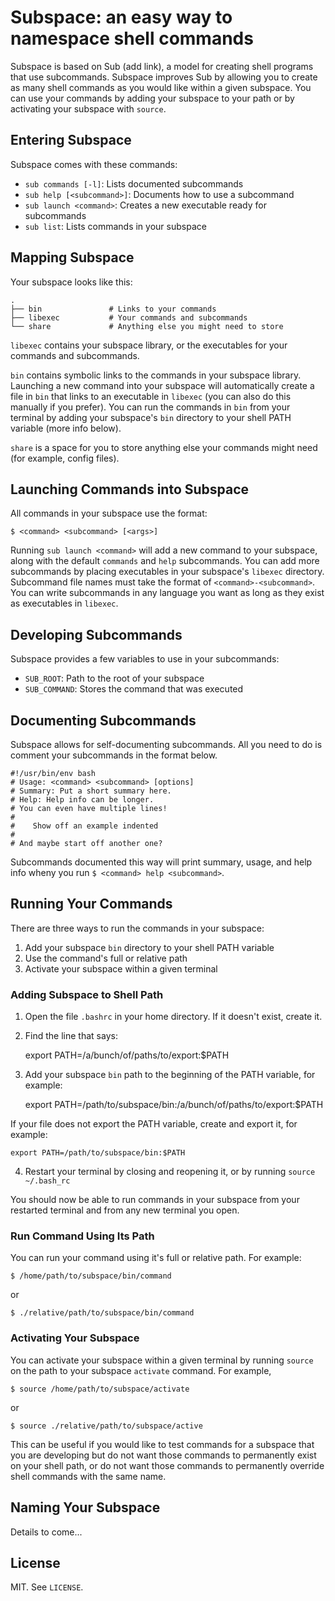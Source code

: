 # Subspace: an easy way to namespace shell commands

Subspace is based on Sub (add link), a model for creating shell programs that use subcommands. Subspace improves Sub by allowing you to create as many shell commands as you would like within a given subspace. You can use your commands by adding your subspace to your path or by activating your subspace with `source`.

## Entering Subspace

Subspace comes with these commands:

* `sub commands [-l]`: Lists documented subcommands
* `sub help [<subcommand>]`: Documents how to use a subcommand
* `sub launch <command>`: Creates a new executable ready for subcommands
* `sub list`: Lists commands in your subspace

## Mapping Subspace

Your subspace looks like this:

    .
    ├── bin               # Links to your commands
    ├── libexec           # Your commands and subcommands
    └── share             # Anything else you might need to store

`libexec` contains your subspace library, or the executables for your commands and subcommands. 

`bin` contains symbolic links to the commands in your subspace library. Launching a new command into your subspace will automatically create a file in `bin` that links to an executable in `libexec` (you can also do this manually if you prefer). You can run the commands in `bin` from your terminal by adding your subspace's `bin` directory to your shell PATH variable (more info below). 

`share` is a space for you to store anything else your commands might need (for example, config files).

## Launching Commands into Subspace

All commands in your subspace use the format:
    
    $ <command> <subcommand> [<args>]

Running `sub launch <command>` will add a new command to your subspace, along with the default `commands` and `help` subcommands. You can add more subcommands by placing executables in your subspace's `libexec` directory. Subcommand file names must take the format of `<command>-<subcommand>`. You can write subcommands in any language you want as long as they exist as executables in `libexec`.

## Developing Subcommands

Subspace provides a few variables to use in your subcommands:

* `SUB_ROOT`: Path to the root of your subspace
* `SUB_COMMAND`: Stores the command that was executed

## Documenting Subcommands

Subspace allows for self-documenting subcommands. All you need to do is comment your subcommands in the format below.

```
#!/usr/bin/env bash
# Usage: <command> <subcommand> [options]
# Summary: Put a short summary here.
# Help: Help info can be longer.
# You can even have multiple lines!
#
#    Show off an example indented
#
# And maybe start off another one?
```

Subcommands documented this way will print summary, usage, and help info wheny you run `$ <command> help <subcommand>`.

## Running Your Commands

There are three ways to run the commands in your subspace:

1. Add your subspace `bin` directory to your shell PATH variable
2. Use the command's full or relative path
3. Activate your subspace within a given terminal

### Adding Subspace to Shell Path

1. Open the file `.bashrc` in your home directory. If it doesn't exist, create it.
2. Find the line that says:

    export PATH=/a/bunch/of/paths/to/export:$PATH

3. Add your subspace `bin` path to the beginning of the PATH variable, for example:

    export PATH=/path/to/subspace/bin:/a/bunch/of/paths/to/export:$PATH

If your file does not export the PATH variable, create and export it, for example:

    export PATH=/path/to/subspace/bin:$PATH

4. Restart your terminal by closing and reopening it, or by running `source ~/.bash_rc`

You should now be able to run commands in your subspace from your restarted terminal and from any new terminal you open.

### Run Command Using Its Path

You can run your command using it's full or relative path. For example:

`$ /home/path/to/subspace/bin/command`

or

`$ ./relative/path/to/subspace/bin/command`

### Activating Your Subspace

You can activate your subspace within a given terminal by running `source` on the path to your subspace `activate` command. For example,

`$ source /home/path/to/subspace/activate`

or

`$ source ./relative/path/to/subspace/active`

This can be useful if you would like to test commands for a subspace that you are developing but do not want those commands to permanently exist on your shell path, or do not want those commands to permanently override shell commands with the same name. 

## Naming Your Subspace

Details to come...

## License

MIT. See `LICENSE`.
